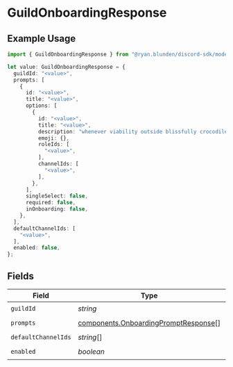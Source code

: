 # GuildOnboardingResponse

## Example Usage

```typescript
import { GuildOnboardingResponse } from "@ryan.blunden/discord-sdk/models/components";

let value: GuildOnboardingResponse = {
  guildId: "<value>",
  prompts: [
    {
      id: "<value>",
      title: "<value>",
      options: [
        {
          id: "<value>",
          title: "<value>",
          description: "whenever viability outside blissfully crocodile gladly",
          emoji: {},
          roleIds: [
            "<value>",
          ],
          channelIds: [
            "<value>",
          ],
        },
      ],
      singleSelect: false,
      required: false,
      inOnboarding: false,
    },
  ],
  defaultChannelIds: [
    "<value>",
  ],
  enabled: false,
};
```

## Fields

| Field                                                                                        | Type                                                                                         | Required                                                                                     | Description                                                                                  |
| -------------------------------------------------------------------------------------------- | -------------------------------------------------------------------------------------------- | -------------------------------------------------------------------------------------------- | -------------------------------------------------------------------------------------------- |
| `guildId`                                                                                    | *string*                                                                                     | :heavy_check_mark:                                                                           | N/A                                                                                          |
| `prompts`                                                                                    | [components.OnboardingPromptResponse](../../models/components/onboardingpromptresponse.md)[] | :heavy_check_mark:                                                                           | N/A                                                                                          |
| `defaultChannelIds`                                                                          | *string*[]                                                                                   | :heavy_check_mark:                                                                           | N/A                                                                                          |
| `enabled`                                                                                    | *boolean*                                                                                    | :heavy_check_mark:                                                                           | N/A                                                                                          |